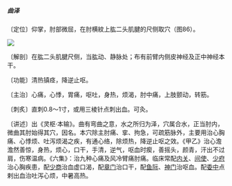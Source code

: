##### 曲泽

〔定位〕仰掌，肘部微屈，在肘横紋上肱二头肌腱的尺侧取穴（图86）。

![](img/图86.jpg)

〔解剖〕在肱二头肌腱尺侧，当肱动、静脉处；布有前臂内侧皮神经及正中神经本干。

〔功能〕清热镇痉，降逆止呕。

〔主治〕心痛，心悸，胃痛，呕吐，身热，烦渴，肘中痛，上肢颤动，转筋。

〔刺炙〕直刺0.8～1寸，或用三棱针点刺出血。可灸。

〔讲述〕出《灵枢·本输》。曲有弯曲之意，水之所归为泽，穴属合水，正当肘内，微曲其肘始得其穴，因名。本穴除主肘痛、挛、拘急，可疏筋脉外，主要用治心胸痛、心悸烦、吐泻烦渴之疾，有通心络，除烦热，降逆止呕之效。《甲乙》治心澹澹然善惊，身热，烦心，口干，手清，逆气，呕血时瘈，善摇头，颜青，汗出不过肩，伤寒温病。《六集》：治九种心痛及风冷臂痛肘痛。临床常配[内关](https://www.gmzyjc.com/read/zjs/zjs3.1.9-12-0.0.1.3.6.md)、[间使](https://www.gmzyjc.com/read/zjs/zjs3.1.9-12-0.0.1.3.5.md)、[少府](https://www.gmzyjc.com/read/zjs/zjs3.1.4-6-0.0.2.3.8.md)治心胸疾患，配[少商](https://www.gmzyjc.com/read/zjs/zjs3.1.1-3-0.1.1.3.10.1.md)治血虚口渴，配[章门](https://www.gmzyjc.com/read/zjs/zjs3.1.9-12-0.0.4.3.13.md)治口干，配[鱼际](https://www.gmzyjc.com/read/zjs/zjs3.1.1-3-0.1.1.3.10.md)、[神门](https://www.gmzyjc.com/read/zjs/zjs3.1.4-6-0.0.2.3.7.md)治呕血。配[委中](https://www.gmzyjc.com/read/zjs/zjs3.1.7-8-0.0.1.3.40.md)点剌出血治吐泻心烦，中暑高热。
